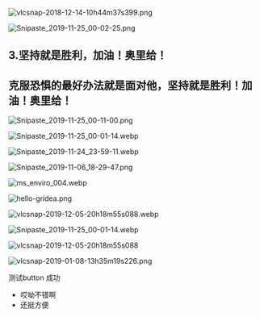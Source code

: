 
![vlcsnap-2018-12-14-10h44m37s399.png](https://cdn.jsdelivr.net/gh/noiraimer/Pic/imgvlcsnap-2018-12-14-10h44m37s399.png)

![Snipaste_2019-11-25_00-02-25.png](https://cdn.jsdelivr.net/gh/noiraimer/Pic@master//imgSnipaste_2019-11-25_00-02-25.png)

## 3.坚持就是胜利，加油！奥里给！

## 克服恐惧的最好办法就是面对他，坚持就是胜利！加油！奥里给！

![Snipaste_2019-11-25_00-11-00.png](https://cdn.jsdelivr.net/gh/noiraimer/Pic/imgSnipaste_2019-11-25_00-11-00.png)

![Snipaste_2019-11-25_00-01-14.webp](https://cdn.jsdelivr.net/gh/noiraimer/Pic/imgSnipaste_2019-11-25_00-01-14.webp)

![Snipaste_2019-11-24_23-59-11.webp](https://cdn.jsdelivr.net/gh/noiraimer/Pic@master//imgSnipaste_2019-11-24_23-59-11.webp)

![Snipaste_2019-11-06_18-29-47.png](https://cdn.jsdelivr.net/gh/noiraimer/Pic@master//imgSnipaste_2019-11-06_18-29-47.png)

![ms_enviro_004.webp](https://cdn.jsdelivr.net/gh/noiraimer/Pic/imgms_enviro_004.webp)

![hello-gridea.png](https://cdn.jsdelivr.net/gh/noiraimer/Pic/imghello-gridea.png)

![vlcsnap-2019-12-05-20h18m55s088.webp](https://cdn.jsdelivr.net/gh/noiraimer/Pic/imgvlcsnap-2019-12-05-20h18m55s088.webp)

![Snipaste_2019-11-25_00-01-14.webp](https://cdn.jsdelivr.net/gh/noiraimer/Pic/imgSnipaste_2019-11-25_00-01-14.webp)

![vlcsnap-2019-12-05-20h18m55s088](https://i.imgur.com/6ArB4G5.jpg)

![vlcsnap-2019-01-08-13h35m19s226.png](https://cdn.jsdelivr.net/gh/noiraimer/Pic/imgvlcsnap-2019-01-08-13h35m19s226.png)

测试button
成功

- 哎呦不错啊
- 还挺方便

